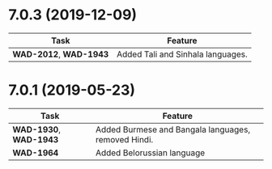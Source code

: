 # 7.0.3 (2019-12-09)

| Task | Feature |
| ---- | ---- |
| **WAD-2012**, **WAD-1943** | Added Tali and Sinhala languages. |


# 7.0.1 (2019-05-23)

| Task | Feature |
| ---- | ---- |
| **WAD-1930**, **WAD-1943** | Added Burmese and Bangala languages, removed Hindi. |
| **WAD-1964** | Added Belorussian language |
